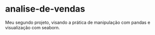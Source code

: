 # analise-de-vendas
Meu segundo projeto, visando a prática de manipulação com pandas e visualização com seaborn.
